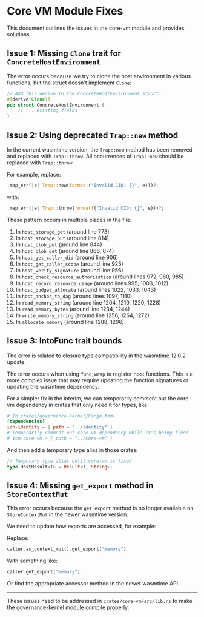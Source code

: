 # Core VM Module Fixes

This document outlines the issues in the core-vm module and provides solutions.

## Issue 1: Missing `Clone` trait for `ConcreteHostEnvironment`

The error occurs because we try to clone the host environment in various functions, but the struct doesn't implement `Clone`:

```rust
// Add this derive to the ConcreteHostEnvironment struct:
#[derive(Clone)]
pub struct ConcreteHostEnvironment {
    // ... existing fields
}
```

## Issue 2: Using deprecated `Trap::new` method

In the current wasmtime version, the `Trap::new` method has been removed and replaced with `Trap::throw`. 
All occurrences of `Trap::new` should be replaced with `Trap::throw`:

For example, replace:
```rust
.map_err(|e| Trap::new(format!("Invalid CID: {}", e)))?;
```

with:
```rust
.map_err(|e| Trap::throw(format!("Invalid CID: {}", e)))?;
```

These pattern occurs in multiple places in the file:

1. In `host_storage_get` (around line 773)
2. In `host_storage_put` (around line 814)
3. In `host_blob_put` (around line 844)
4. In `host_blob_get` (around line 866, 874)
5. In `host_get_caller_did` (around line 906)
6. In `host_get_caller_scope` (around line 925)
7. In `host_verify_signature` (around line 956)
8. In `host_check_resource_authorization` (around lines 972, 980, 985)
9. In `host_record_resource_usage` (around lines 995, 1003, 1012)
10. In `host_budget_allocate` (around lines 1022, 1033, 1043)
11. In `host_anchor_to_dag` (around lines 1097, 1110)
12. In `read_memory_string` (around line 1204, 1210, 1220, 1228)
13. In `read_memory_bytes` (around line 1234, 1244)
14. In `write_memory_string` (around line 1256, 1264, 1272)
15. In `allocate_memory` (around line 1288, 1296)

## Issue 3: IntoFunc trait bounds

The error is related to closure type compatibility in the wasmtime 12.0.2 update. 

The error occurs when using `func_wrap` to register host functions. This is a more complex issue that may require updating the function signatures or updating the wasmtime dependency.

For a simpler fix in the interim, we can temporarily comment out the core-vm dependency in crates that only need it for types, like:

```toml
# In crates/governance-kernel/Cargo.toml
[dependencies]
icn-identity = { path = "../identity" }
# Temporarily comment out core-vm dependency while it's being fixed
# icn-core-vm = { path = "../core-vm" }
```

And then add a temporary type alias in those crates:

```rust
// Temporary type alias until core-vm is fixed
type HostResult<T> = Result<T, String>;
```

## Issue 4: Missing `get_export` method in `StoreContextMut`

This error occurs because the `get_export` method is no longer available on `StoreContextMut` in the newer wasmtime version.

We need to update how exports are accessed, for example:

Replace:
```rust
caller.as_context_mut().get_export("memory")
```

With something like:
```rust
caller.get_export("memory")
```

Or find the appropriate accessor method in the newer wasmtime API.

---

These issues need to be addressed in `crates/core-vm/src/lib.rs` to make the governance-kernel module compile properly. 